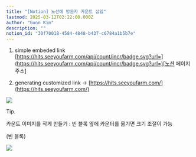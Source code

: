 ```yaml
---
title: "[Notion] 노션에 방문자 카운트 삽입"
lastmod: 2025-03-12T02:22:00.000Z
author: "Gunn Kim"
description: ""
notion_id: "30f70018-4584-4848-b437-c6784a1b5b7e"
---
```


1. simple embeded link
[https://hits.seeyoufarm.com/api/count/incr/badge.svg?url=](https://hits.seeyoufarm.com/api/count/incr/badge.svg?url=)[노션 페이지 주소]

1. generating customized link → [https://hits.seeyoufarm.com/](https://hits.seeyoufarm.com/)

![](https://hits.seeyoufarm.com/api/count/incr/badge.svg?url=https%3A%2F%2Fgithub.com%2Fgjbae1212%2Fhit-counter&count_bg=%23373737&title_bg=%23555555&icon=tesla.svg&icon_color=%23E7E7E7&title=Count&edge_flat=false)


Tip.

카운트 이미지를 작게 만들기 : 빈 블록 옆에 카운터를 옮기면 크기 조절이 가능

(빈 블록)


![](https://hits.seeyoufarm.com/api/count/incr/badge.svg?url=https%3A%2F%2Fgithub.com%2Fgjbae1212%2Fhit-counter&count_bg=%23373737&title_bg=%23555555&icon=tesla.svg&icon_color=%23E7E7E7&title=Count&edge_flat=false)

